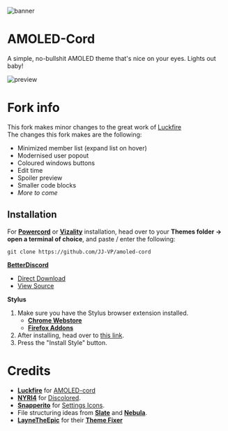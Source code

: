 ![banner](https://raw.githubusercontent.com/LuckFire/amoled-cord/main/assets/readme/banner.png) 

# AMOLED-Cord
A simple, no-bullshit AMOLED theme that's nice on your eyes. Lights out baby!

![preview](https://raw.githubusercontent.com/LuckFire/amoled-cord/main/assets/readme/main-preview.png)

# Fork info
This fork makes minor changes to the great work of [Luckfire](https://github.com/LuckFire)<br>
The changes this fork makes are the following:
- Minimized member list (expand list on hover)
- Modernised user popout
- Coloured windows buttons
- Edit time
- Spoiler preview
- Smaller code blocks
- *More to come*

## Installation
For **[Powercord](http://powercord.dev/)** or **[Vizality](https://vizality.com/)** installation, head over to your **Themes folder -> open a terminal of choice**, and paste / enter the following:
```
git clone https://github.com/JJ-VP/amoled-cord
```

**[BetterDiscord](https://betterdiscord.app/)**
<!-- - [Direct Download](https://betterdiscord.net/ghdl?id=3625) -->
- [Direct Download](https://github.com/JJ-VP/amoled-cord/releases/download/temp-bd-download/AMOLED-Cord.theme.css) <!-- temporary direct download -->
- [View Source](https://jj-vp.github.io/amoled-cord/src/support/compiled.css)

**Stylus**
1. Make sure you have the Stylus browser extension installed.
    - **[Chrome Webstore](https://chrome.google.com/webstore/detail/stylus/clngdbkpkpeebahjckkjfobafhncgmne)**
    - **[Firefox Addons](https://addons.mozilla.org/en-US/firefox/addon/styl-us/)**
2. After installing, head over to [this link](https://jj-vp.github.io/amoled-cord/src/support/AMOLED-Cord.user.css).
3. Press the "Install Style" button.

# Credits
- **[Luckfire](https://github.com/LuckFire)** for [AMOLED-cord](https://github.com/LuckFire/amoled-cord)
- **[NYRI4](https://github.com/NYRI4/Discolored)** for [Discolored](https://github.com/NYRI4/Discolored).
- **[Snapperito](https://github.com/Snapperito/)** for [Settings Icons](https://github.com/snappercord/Settings-Icons).
- File structuring ideas from **[Slate](https://github.com/DiscordStyles/Slate)** and **[Nebula](https://github.com/Loremly/Nebula)**.
- **[LayneTheEpic](https://github.com/laynetheepic)** for their **[Theme Fixer](https://laynetheepic.github.io/projects/pc-theme-converter/)**
